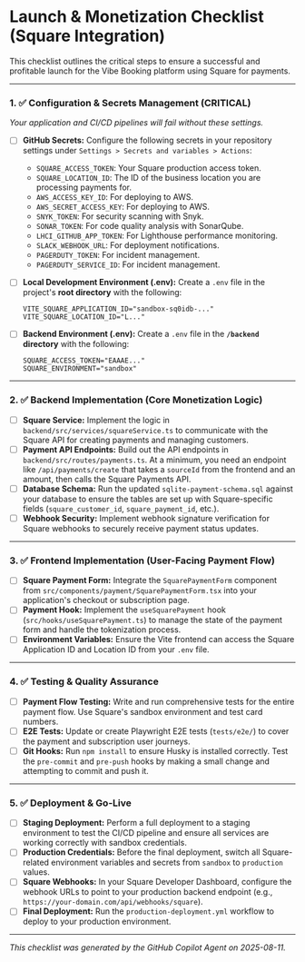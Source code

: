 # Launch & Monetization Checklist (Square Integration)

This checklist outlines the critical steps to ensure a successful and profitable launch for the Vibe Booking platform using Square for payments.

---

### 1. ✅ Configuration & Secrets Management (CRITICAL)

*Your application and CI/CD pipelines will fail without these settings.*

- [ ] **GitHub Secrets:** Configure the following secrets in your repository settings under `Settings > Secrets and variables > Actions`:
  - `SQUARE_ACCESS_TOKEN`: Your Square production access token.
  - `SQUARE_LOCATION_ID`: The ID of the business location you are processing payments for.
  - `AWS_ACCESS_KEY_ID`: For deploying to AWS.
  - `AWS_SECRET_ACCESS_KEY`: For deploying to AWS.
  - `SNYK_TOKEN`: For security scanning with Snyk.
  - `SONAR_TOKEN`: For code quality analysis with SonarQube.
  - `LHCI_GITHUB_APP_TOKEN`: For Lighthouse performance monitoring.
  - `SLACK_WEBHOOK_URL`: For deployment notifications.
  - `PAGERDUTY_TOKEN`: For incident management.
  - `PAGERDUTY_SERVICE_ID`: For incident management.

- [ ] **Local Development Environment (.env):** Create a `.env` file in the project's **root directory** with the following:
  ```
  VITE_SQUARE_APPLICATION_ID="sandbox-sq0idb-..."
  VITE_SQUARE_LOCATION_ID="L..."
  ```

- [ ] **Backend Environment (.env):** Create a `.env` file in the **`/backend` directory** with the following:
  ```
  SQUARE_ACCESS_TOKEN="EAAAE..."
  SQUARE_ENVIRONMENT="sandbox"
  ```

---

### 2. ✅ Backend Implementation (Core Monetization Logic)

- [ ] **Square Service:** Implement the logic in `backend/src/services/squareService.ts` to communicate with the Square API for creating payments and managing customers.
- [ ] **Payment API Endpoints:** Build out the API endpoints in `backend/src/routes/payments.ts`. At a minimum, you need an endpoint like `/api/payments/create` that takes a `sourceId` from the frontend and an amount, then calls the Square Payments API.
- [ ] **Database Schema:** Run the updated `sqlite-payment-schema.sql` against your database to ensure the tables are set up with Square-specific fields (`square_customer_id`, `square_payment_id`, etc.).
- [ ] **Webhook Security:** Implement webhook signature verification for Square webhooks to securely receive payment status updates.

---

### 3. ✅ Frontend Implementation (User-Facing Payment Flow)

- [ ] **Square Payment Form:** Integrate the `SquarePaymentForm` component from `src/components/payment/SquarePaymentForm.tsx` into your application's checkout or subscription page.
- [ ] **Payment Hook:** Implement the `useSquarePayment` hook (`src/hooks/useSquarePayment.ts`) to manage the state of the payment form and handle the tokenization process.
- [ ] **Environment Variables:** Ensure the Vite frontend can access the Square Application ID and Location ID from your `.env` file.

---

### 4. ✅ Testing & Quality Assurance

- [ ] **Payment Flow Testing:** Write and run comprehensive tests for the entire payment flow. Use Square's sandbox environment and test card numbers.
- [ ] **E2E Tests:** Update or create Playwright E2E tests (`tests/e2e/`) to cover the payment and subscription user journeys.
- [ ] **Git Hooks:** Run `npm install` to ensure Husky is installed correctly. Test the `pre-commit` and `pre-push` hooks by making a small change and attempting to commit and push it.

---

### 5. ✅ Deployment & Go-Live

- [ ] **Staging Deployment:** Perform a full deployment to a staging environment to test the CI/CD pipeline and ensure all services are working correctly with sandbox credentials.
- [ ] **Production Credentials:** Before the final deployment, switch all Square-related environment variables and secrets from `sandbox` to `production` values.
- [ ] **Square Webhooks:** In your Square Developer Dashboard, configure the webhook URLs to point to your production backend endpoint (e.g., `https://your-domain.com/api/webhooks/square`).
- [ ] **Final Deployment:** Run the `production-deployment.yml` workflow to deploy to your production environment.

---
*This checklist was generated by the GitHub Copilot Agent on 2025-08-11.*
